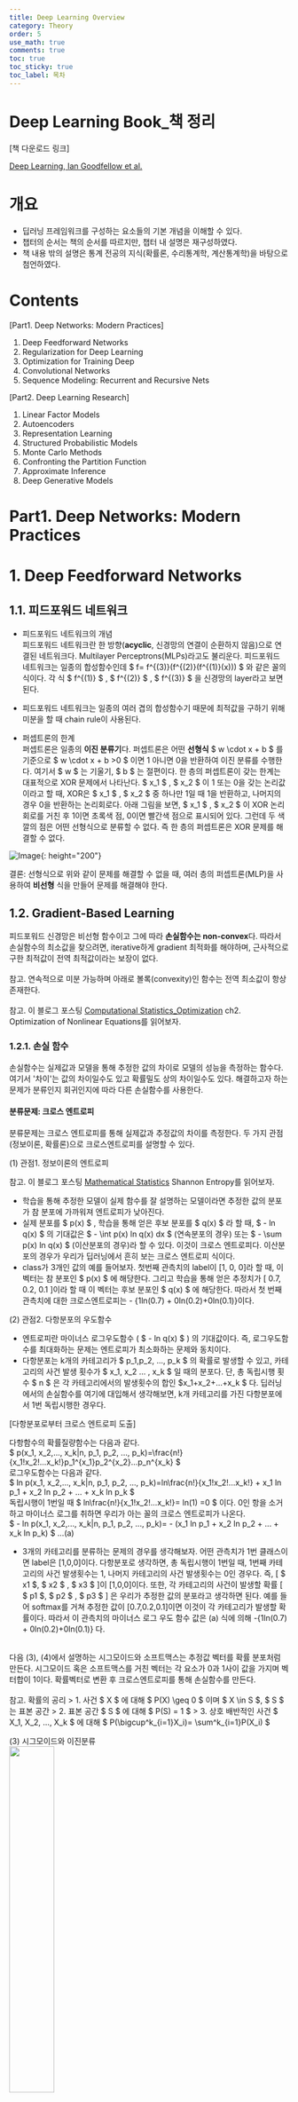 ```yaml
---
title: Deep Learning Overview
category: Theory
order: 5
use_math: true
comments: true
toc: true
toc_sticky: true
toc_label: 목차
---
```


# Deep Learning Book_책 정리

[책 다운로드 링크] <br/>

[Deep Learning, Ian Goodfellow et al.](https://github.com/janishar/mit-deep-learning-book-pdf/blob/master/complete-book-pdf/Ian%20Goodfellow%2C%20Yoshua%20Bengio%2C%20Aaron%20Courville%20-%20Deep%20Learning%20(2017%2C%20MIT).pdf)

# 개요

- 딥러닝 프레임워크를 구성하는 요소들의 기본 개념을 이해할 수 있다. 
- 챕터의 순서는 책의 순서를 따르지만, 챕터 내 설명은 재구성하였다.
- 책 내용 밖의 설명은 통계 전공의 지식(확률론, 수리통계학, 계산통계학)을 바탕으로 첨언하였다.


# Contents
[Part1. Deep Networks: Modern Practices]

1. Deep Feedforward Networks
2. Regularization for Deep Learning
3. Optimization for Training Deep
4. Convolutional Networks
5. Sequence Modeling: Recurrent and Recursive Nets

[Part2. Deep Learning Research]

1. Linear Factor Models
2. Autoencoders
3. Representation Learning
4. Structured Probabilistic Models
5. Monte Carlo Methods
6. Confronting the Partition Function
7. Approximate Inference
8. Deep Generative Models

# Part1. Deep Networks: Modern Practices

# 1. Deep Feedforward Networks

## 1.1. 피드포워드 네트워크

- 피드포워드 네트워크의 개념 <br/>
피드포워드 네트워크란 한 방향(**acyclic**, 신경망의 연결이 순환하지 않음)으로 연결된 네트워크다. Multilayer Perceptrons(MLPs)라고도 불리운다. 피드포워드 네트워크는 일종의 합성함수인데 $ f= f^{(3)}(f^{(2)}(f^{(1)}(x))) $ 와 같은 꼴의 식이다. 각 식 $ f^{(1)} $ , $ f^{(2)} $ , $ f^{(3)} $ 을 신경망의 layer라고 보면 된다.
- 피드포워드 네트워크는 일종의 여러 겹의 합성함수기 때문에 최적값을 구하기 위해 미분을 할 때 chain rule이 사용된다. 

- 퍼셉트론의 한계 <br/>
퍼셉트론은 일종의 **이진 분류기**다. 퍼셉트론은 어떤 **선형식** $ w \cdot x + b $ 를 기준으로  $ w \cdot x + b >0 $ 이면  1 아니면 0을 반환하여 이진 분류를 수행한다. 여기서 $ w $ 는 기울기, $ b $ 는 절편이다. 한 층의 퍼셉트론이 갖는 한계는 대표적으로 XOR 문제에서 나타난다. $ x_1 $ , $ x_2 $ 이 1 또는 0을 갖는 논리값이라고 할 때, XOR은 $ x_1 $ , $ x_2 $ 중 하나만 1일 때 1을 반환하고, 나머지의 경우 0을 반환하는 논리회로다. 아래 그림을 보면, $ x_1 $ , $ x_2 $ 이 XOR 논리회로를 거친 후 1이면 초록색 점, 0이면 빨간색 점으로 표시되어 있다. 그런데 두 색깔의 점은
어떤 선형식으로 분류할 수 없다. 즉 한 층의 퍼셉트론은 XOR 문제를 해결할 수 없다.

![Image](https://res.cloudinary.com/practicaldev/image/fetch/s--O_kCr-s2--/c_imagga_scale,f_auto,fl_progressive,h_420,q_auto,w_1000/https://dev-to-uploads.s3.amazonaws.com/i/lkli02223oqhlac1jetz.png){: height="200"}

결론: 선형식으로 위와 같이 문제를 해결할 수 없을 때, 여러 층의 퍼셉트론(MLP)을 사용하여 **비선형** 식을 만들어 문제를 해결해야 한다.

## 1.2. Gradient-Based Learning

피드포워드 신경망은 비선형 함수이고 그에 따라 **손실함수는 non-convex**다. 따라서 손실함수의 최소값을 찾으려면, iterative하게 gradient 최적화를 해야하며, 근사적으로 구한 최적값이 전역 최적값이라는 보장이 없다. <br/>
<br/>
참고. 연속적으로 미분 가능하며 아래로 볼록(convexity)인 함수는 전역 최소값이 항상 존재한다. <br/>
<br/>
참고. 이 블로그 포스팅 [Computational Statistics_Optimization](https://yrk3434.github.io/Theory/Computational%20Statistics_Optimization/) ch2. Optimization of Nonlinear Equations를 읽어보자.

### 1.2.1. 손실 함수

손실함수는 실제값과 모델을 통해 추정한 값의 차이로 모델의 성능을 측정하는 함수다. 여기서 '차이'는 값의 차이일수도 있고 확률밀도 상의 차이일수도 있다. 해결하고자 하는 문제가 분류인지 회귀인지에 따라 다른 손실함수를 사용한다.
<br/>

#### 분류문제: 크로스 엔트로피

분류문제는 크로스 엔트로피를 통해 실제값과 추정값의 차이를 측정한다. 두 가지 관점(정보이론, 확률론)으로 크로스엔트로피를 설명할 수 있다.

(1) 관점1. 정보이론의 엔트로피 <br/>

참고. 이 블로그 포스팅 [Mathematical Statistics](https://yrk3434.github.io/Theory/Mathematical%20Statistics/)  Shannon Entropy를 읽어보자.

- 학습을 통해 추정한 모델이 실제 함수를 잘 설명하는 모델이라면 추정한 값의 분포가 참 분포에 가까워져 엔트로피가 낮아진다. 
- 실제 분포를 $ p(x) $ , 학습을 통해 얻은 후보 분포를 $ q(x) $ 라 할 때, $ - ln q(x) $ 의 기대값은 $ - \int p(x) ln q(x) dx $ (연속분포의 경우) 또는  $ - \sum p(x) ln q(x) $ (이산분포의 경우)라 할 수 있다. 이것이 크로스 엔트로피다. 이산분포의 경우가 우리가 딥러닝에서 흔히 보는 크로스 엔트로피 식이다.
- class가 3개인 값의 예를 들어보자. 첫번째 관측치의 label이 [1, 0, 0]라 할 때, 이 벡터는 참 분포인 $ p(x) $ 에 해당한다. 그리고 학습을 통해 얻은 추정치가 [ 0.7, 0.2, 0.1 ]이라 할 때 이 벡터는 후보 분포인 $ q(x) $ 에 해당한다. 따라서 첫 번째 관측치에 대한 크로스엔트로피는 - {1ln(0.7) + 0ln(0.2)+0ln(0.1)}이다.

(2) 관점2. 다항분포의 우도함수 <br/>

- 엔트로피란 마이너스 로그우도함수 ( $ - ln q(x) $ ) 의 기대값이다. 즉, 로그우도함수를 최대화하는 문제는 엔트로피가 최소화하는 문제와 동치이다.
- 다항분포는 k개의 카테고리가 $ p_1,p_2, ..., p_k $ 의 확률로 발생할 수 있고, 카테고리의 사건 발생 횟수가 $ x_1, x_2 ... , x_k $ 일 때의 분포다. 단, 총 독립시행 횟수 $ n $ 은 각 카테고리에서의 발생횟수의 합인 $x_1+x_2+...+x_k $ 다. 딥러닝에서의 손실함수를 여기에 대입해서 생각해보면, k개 카테고리를 가진 다항분포에서 1번 독립시행한 경우다.
 
[다항분포로부터 크로스 엔트로피 도출] <br/>

다항함수의 확률질량함수는 다음과 같다. <br/>
$ p(x_1, x_2,..., x_k|n, p_1, p_2, ..., p_k)=\frac{n!}{x_1!x_2!...x_k!}p_1^{x_1}p_2^{x_2}...p_n^{x_k} $ 
<br/>
로그우도함수는 다음과 같다. <br/>
$ ln p(x_1, x_2,..., x_k|n, p_1, p_2, ..., p_k)=ln\frac{n!}{x_1!x_2!...x_k!} + x_1 ln p_1 + x_2 ln p_2 + ... + x_k ln p_k $ <br/>
독립시행이 1번일 때 $ ln\frac{n!}{x_1!x_2!...x_k!}= ln(1) =0 $ 이다. 0인 항을 소거하고 마이너스 로그를 취하면 우리가 아는 꼴의 크로스 엔트로피가 나온다. <br/>
$ - ln p(x_1, x_2,..., x_k|n, p_1, p_2, ..., p_k)= - (x_1 ln p_1 + x_2 ln p_2 + ... + x_k ln p_k) $ ...(a)

- 3개의 카테고리를 분류하는 문제의 경우를 생각해보자. 어떤 관측치가 1번 클래스이면 label은 [1,0,0]이다. 다항분포로 생각하면, 총 독립시행이 1번일 때, 1번째 카테고리의 사건 발생횟수는 1, 나머지 카테고리의 사건 발생횟수는 0인 경우다. 즉, [ $ x1 $, $ x2 $ , $ x3 $ ]이 [1,0,0]이다. 또한, 각 카테고리의 사건이 발생할 확률  [ $ p1 $, $ p2 $ , $ p3 $ ] 은 우리가 추정한 값의 분포라고 생각하면 된다. 예를 들어 softmax를 거쳐 추정한 값이 [0.7,0.2,0.1]이면 이것이 각 카테고리가 발생할 확률이다. 따라서 이 관측치의 마이너스 로그 우도 함수 값은 (a) 식에 의해 -{1ln(0.7) + 0ln(0.2)+0ln(0.1)} 다. 

<br/>
다음 (3), (4)에서 설명하는 시그모이드와 소프트맥스는 추정값 벡터를 확률 분포처럼 만든다. 시그모이드 혹은 소프트맥스를 거친 벡터는 각 요소가 0과 1사이 값을 가지며 벡터합이 1이다. 확률벡터로 변환 후 크로스엔트로피를 통해 손실함수를 만든다. <br/>

<br/>
참고. 확률의 공리 
> 1. 사건 $ X $ 에 대해 $ P(X) \geq 0 $ 이며 $ X \in S $, $ S $ 는 표본 공간
> 2. 표본 공간 $ S $ 에 대해 $ P(S) = 1 $
> 3. 상호 배반적인 사건 $ X_1, X_2, ..., X_k $ 에 대해 $ P(\bigcup^k_{i=1}X_i)= \sum^k_{i=1}P(X_i) $

<br/>

(3) 시그모이드와 이진분류 <br/>
<img src="https://upload.wikimedia.org/wikipedia/commons/thumb/2/2f/Error_Function.svg/1280px-Error_Function.svg.png" width="40%">

- 클래스가 1개(사건이 발생, 즉 해당 label이거나 아니거나로 해석, 다항분포에서의 클래스 수 k=1), 독립시행 1번인 다항분포에 해당한다. 즉 베르누이 분포에 해당한다.
- 시그모이드 함수: $ \sigma(x) = \frac{1}{1+e^{-x}} $
- 클래스에 해당할 확률은 $ \sigma(x) $, 클래스에 해당하지 않을 확률은 $ 1-\sigma(x) $
- 위 시그모이드 변환 그래프를 보면 $ x $ 가 절대값이 큰 음수일 때 변환된 값은 0에 가까워져 graident가 소실된다. 따라서 시그모이드 층을 거친 벡터의 손실함수로 크로스엔트로피를 사용하지 않고 MSE를 쓰면 예측이 매우 부정확해진다.

(4) 소프트맥스와 다항분류
- 클래스가 2개 이상, 독립시행이 1번인 다항분포에 해당한다.
- 소프트맥스 함수: $ k $ 개 요소를 가진 벡터 $ x =(x_1, x_2, ...,x_k) $에 대해 $ \sigma x_i = \frac{ e^{x_i} }{ \sum^k_{j=1} e^{x_j} } $  
		
#### 회귀문제: MSE
- 회귀 문제의 경우 모델을 통해 추정한 값과 참값 간 손실함수로 MSE를 사용한다.
- $ MSE=\frac{1}{n} \sum^n_{i=1} (Y_i - \hat{Y_i})^2 $ , 단 $ Y_i $ 는 참값, $ \hat{Y_i} $ 는 

## 1.3. Hidden Units
이 챕터에서는 은닉층의 활성화함수에 대해 살펴보겟다. <br/>
딥러닝에서 주로 사용하는 활성함수들은 모든 정의역에 대해 미분가능한 것은 아니다. ReLU의 경우 0 이하의 정의역에서는 미분값이 0인데 파라미터를 0으로 추정하는 것은 바라는 바가 아니다. 이 이슈에 대해서는 뒤 챕터 3. Optimization for Training Deep에서 다루겠다.

### 1.3.1. ReLU와 ReLU의 일반화 버전
활성화함수의 역할은 레이어를 통과한 식 $ W^T x+b $ 을 아핀변환 $ g $ 하는 것이다. <br/>
$ h = g(W^T x+b) $   <br/>
단순하게 이야기하자면, 활성화 함수는 레이어를 통과한 결과값의 성질을 유지하되 값의 범위를 shift하는 역할을 한다. 다음 그림을 보면 아핀변환 후 A라는 정보는 유지하되 정보의 각도와 위치가 바뀌었다.<br/>
![Image](https://homepages.inf.ed.ac.uk/rbf/HIPR2/affineb.gif)

<br/>
다음은 기본적인 ReLU와 일반화된 버전의 ReLU다. <br/>

<img src="https://paperswithcode.com/media/methods/new_act.jpg" width="100%">

a. 기본형
- ReLu: $ g(z) = max ( 0,z ) $ 기본 ReLU는 음수의 정의역에 대해 모두 0으로 반환 <br/>

b. 변형 
- $ z_i<0 $ 구간에 대해 활성함수를 가중합 $ h_i = g(z, \alpha)_i = max(0,z_i) + \alpha_i min(0, z_i) $ 으로 수정. 단, $ \alpha $ 는  0이 아닌 기울기   <br/>
- Absolute Value Rectification: $ \alpha=-1 $인 버전. 이 경우 $ g(z) =  \lvert z  \lvert $  <br/>
- Leaky ReLU: $ \alpha $ 값이 0.01과 같이 작은 값으로 고정  <br/>

### 1.3.2. Logistic Sigmoid & Hyperbolic Tangent





# 2. Regularization for Deep Learning

# 3. Optimization for Training Deep

# 4. Convolutional Networks

# 5. Sequence Modeling: Recurrent and Recursive Nets


# Part2. Deep Learning Research

# 1. Linear Factor Models

# 2. Autoencoders

# 3. Representation Learning

# 4. Structured Probabilistic Models

# 5. Monte Carlo Methods

# 6.Confronting the Partition Function

# 7. Approximate Inference

# 8. Deep Generative Models
